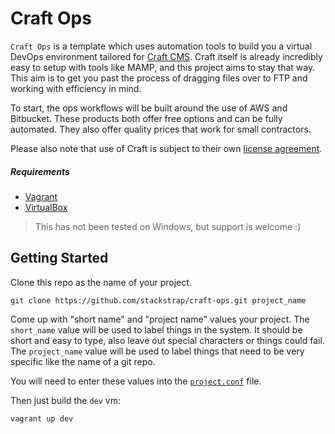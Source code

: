 # Craft Ops

`Craft Ops` is a template which uses automation tools to build you a virtual
DevOps environment tailored for [Craft CMS][craft_link]. Craft itself
is already incredibly easy to setup with tools like MAMP, and this project
aims to stay that way. This aim is to get you past the process
of dragging files over to FTP and working with efficiency in mind.

To start, the ops workflows will be built around the use of AWS and Bitbucket.
These products both offer free options and can be fully automated. They
also offer quality prices that work for small contractors.

Please also note that use of Craft is subject to their own
[license agreement][craft_license].

##### Requirements

- [Vagrant][vagrant_link]
- [VirtualBox][virtualbox_link]

> This has not been tested on Windows, but support is welcome :)

## Getting Started

Clone this repo as the name of your project.

```
git clone https://github.com/stackstrap/craft-ops.git project_name
```

Come up with "short name" and "project name" values your project. The `short_name`
value will be used to label things in the system. It should be short and easy to
type, also leave out special characters or things could fail. The `project_name`
value will be used to label things that need to be very specific like the name
of a git repo.

You will need to enter these values into the [`project.conf`][project_conf_link] file.

Then just build the `dev` vm:

```
vagrant up dev
```

[craft_link]: https://buildwithcraft.com/
[craft_license]: https://buildwithcraft.com/license
[project_conf_link]: https://github.com/stackstrap/craft-ops/blob/master/project.conf
[vagrant_link]: http://vagrantup.com
[virtualbox_link]: http://virtualbox.org
